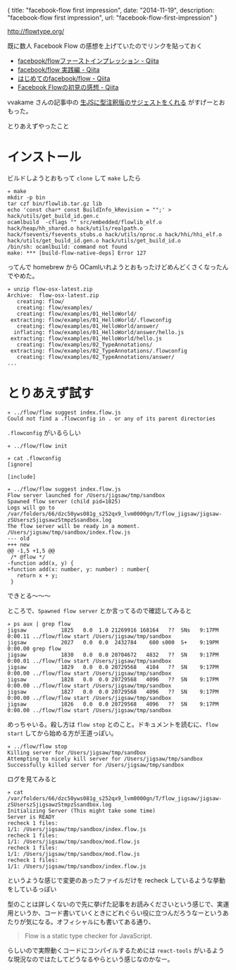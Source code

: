{
  title: "facebook-flow first impression",
  date: "2014-11-19",
  description: "facebook-flow first impression",
  url: "facebook-flow-first-impression"
}

http://flowtype.org/

既に数人 Facebook Flow の感想を上げていたのでリンクを貼っておく

* [facebook/flowファーストインプレッション - Qiita](http://qiita.com/mizchi/items/d50fbdd8c2dcd01c38f9)
* [facebook/flow 実践編 - Qiita](http://qiita.com/mizchi/items/fe1e7bc0acecb043cc56)
* [はじめてのfacebook/flow - Qiita](http://qiita.com/varmil/items/66f220abd59e04bb431c)
* [Facebook Flowの初見の感想 - Qiita](http://qiita.com/vvakame/items/53a464681920e6c55b31)

vvakame さんの記事中の [生JSに型注釈版のサジェストをくれる](http://qiita.com/vvakame/items/53a464681920e6c55b31#%E7%94%9Fjs%E3%81%AB%E5%9E%8B%E6%B3%A8%E9%87%88%E7%89%88%E3%81%AE%E3%82%B5%E3%82%B8%E3%82%A7%E3%82%B9%E3%83%88%E3%82%92%E3%81%8F%E3%82%8C%E3%82%8B) がすげーとおもった。

とりあえずやったこと

# インストール

ビルドしようとおもって `clone` して `make` したら

```
✈ make
mkdir -p bin
tar czf bin/flowlib.tar.gz lib
echo 'const char* const BuildInfo_kRevision = "";' > hack/utils/get_build_id.gen.c
ocamlbuild  -cflags "" src/embedded/flowlib_elf.o hack/heap/hh_shared.o hack/utils/realpath.o hack/fsevents/fsevents_stubs.o hack/utils/nproc.o hack/hhi/hhi_elf.o hack/utils/get_build_id.gen.o hack/utils/get_build_id.o
/bin/sh: ocamlbuild: command not found
make: *** [build-flow-native-deps] Error 127
```

ってんで homebrew から OCamlいれようとおもったけどめんどくさくなったんでやめた。

```
✈ unzip flow-osx-latest.zip
Archive:  flow-osx-latest.zip
   creating: flow/
   creating: flow/examples/
   creating: flow/examples/01_HelloWorld/
 extracting: flow/examples/01_HelloWorld/.flowconfig
   creating: flow/examples/01_HelloWorld/answer/
  inflating: flow/examples/01_HelloWorld/answer/hello.js
 extracting: flow/examples/01_HelloWorld/hello.js
   creating: flow/examples/02_TypeAnnotations/
 extracting: flow/examples/02_TypeAnnotations/.flowconfig
   creating: flow/examples/02_TypeAnnotations/answer/
...
```

# とりあえず試す

```
✈ ../flow/flow suggest index.flow.js
Could not find a .flowconfig in . or any of its parent directories
```

`.flowconfig` がいるらしい

```
✈ ../flow/flow init
```

```
✈ cat .flowconfig
[ignore]

[include]
```

```
✈ ../flow/flow suggest index.flow.js
Flow server launched for /Users/jigsaw/tmp/sandbox
Spawned flow server (child pid=1825)
Logs will go to /var/folders/66/dzc50yws081g_s252qx9_lvm0000gn/T/flow_jigsaw/jigsaw-zSUserszSjigsawzStmpzSsandbox.log
The flow server will be ready in a moment.
/Users/jigsaw/tmp/sandbox/index.flow.js
--- old
+++ new
@@ -1,5 +1,5 @@
 /* @flow */
-function add(x, y) {
+function add(x: number, y: number) : number{
   return x + y;
 }
```

できとる〜〜〜

ところで、`Spawned flow server` とか言ってるので確認してみると

```
✈ ps aux | grep flow
jigsaw           1825   0.0  1.0 21269916 168164   ??  SNs   9:17PM   0:00.11 ../flow/flow start /Users/jigsaw/tmp/sandbox
jigsaw           2027   0.0  0.0  2432784    600 s000  S+    9:19PM   0:00.00 grep flow
jigsaw           1830   0.0  0.0 20704672   4832   ??  SN    9:17PM   0:00.01 ../flow/flow start /Users/jigsaw/tmp/sandbox
jigsaw           1829   0.0  0.0 20729568   4104   ??  SN    9:17PM   0:00.00 ../flow/flow start /Users/jigsaw/tmp/sandbox
jigsaw           1828   0.0  0.0 20729568   4096   ??  SN    9:17PM   0:00.00 ../flow/flow start /Users/jigsaw/tmp/sandbox
jigsaw           1827   0.0  0.0 20729568   4096   ??  SN    9:17PM   0:00.00 ../flow/flow start /Users/jigsaw/tmp/sandbox
jigsaw           1826   0.0  0.0 20729568   4096   ??  SN    9:17PM   0:00.00 ../flow/flow start /Users/jigsaw/tmp/sandbox
```

めっちゃいる。殺し方は `flow stop` とのこと。ドキュメントを読むに、`flow start` してから始める方が王道っぽい。

```
✈ ../flow/flow stop
Killing server for /Users/jigsaw/tmp/sandbox
Attempting to nicely kill server for /Users/jigsaw/tmp/sandbox
Successfully killed server for /Users/jigsaw/tmp/sandbox
```

ログを見てみると

```
✈ cat /var/folders/66/dzc50yws081g_s252qx9_lvm0000gn/T/flow_jigsaw/jigsaw-zSUserszSjigsawzStmpzSsandbox.log
Initializing Server (This might take some time)
Server is READY
recheck 1 files:
1/1: /Users/jigsaw/tmp/sandbox/index.flow.js
recheck 1 files:
1/1: /Users/jigsaw/tmp/sandbox/mod.flow.js
recheck 1 files:
1/1: /Users/jigsaw/tmp/sandbox/mod.flow.js
recheck 1 files:
1/1: /Users/jigsaw/tmp/sandbox/index.flow.js
```

というような感じで変更のあったファイルだけを recheck しているような挙動をしているっぽい

型のことは詳しくないので先に挙げた記事をお読みくださいという感じで、実運用というか、コード書いていくときにどれぐらい役に立つんだろうなーというあたりが気になる。オフィシャルにも書いてある通り、

> Flow is a static type checker for JavaScript.

らしいので実際動くコードにコンパイルするためには `react-tools` がいるような現況なのではたしてどうなるやらという感じなのかなー。
